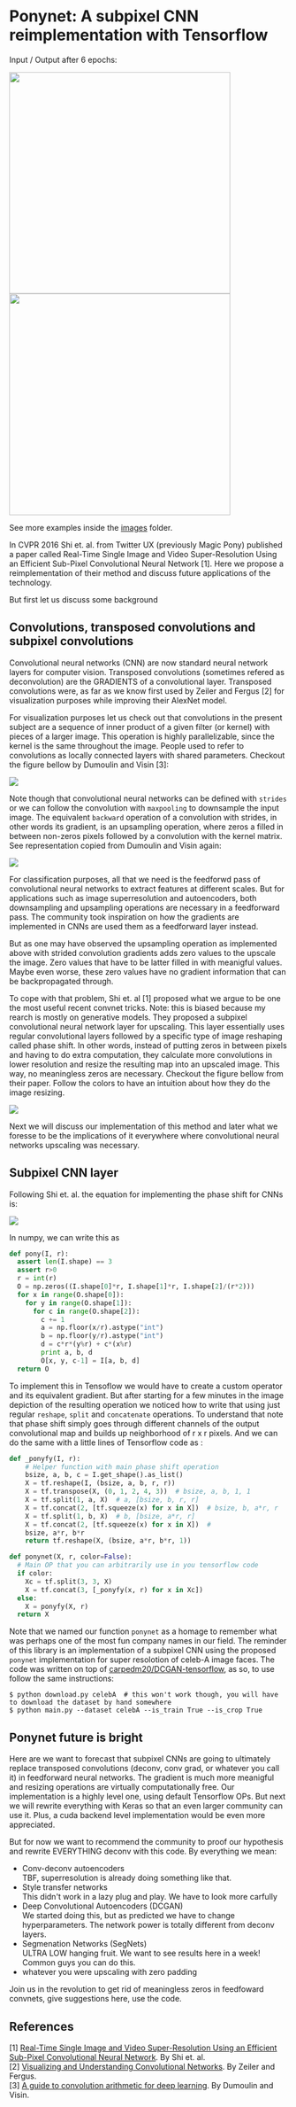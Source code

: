 Ponynet: A subpixel CNN reimplementation with Tensorflow
====================

Input / Output after 6 epochs:  

<img src="./images/input_detail.png" width=400> <img src="./images/superres_epoch6_detail.png" width=400>

See more examples inside the [images](./images/) folder.

In CVPR 2016 Shi et. al. from Twitter UX (previously Magic Pony)
published a paper called Real-Time Single Image and Video Super-Resolution
Using an Efficient Sub-Pixel Convolutional Neural Network [1]. Here we propose
a reimplementation of their method and discuss future applications of the
technology.

But first let us discuss some background

## Convolutions, transposed convolutions and subpixel convolutions

Convolutional neural networks (CNN) are now standard neural network layers for
computer vision. Transposed convolutions (sometimes refered as deconvolution)
are the GRADIENTS of a convolutional layer. Transposed convolutions were, as
far as we know first used by Zeiler and Fergus [2] for visualization purposes
while improving their AlexNet model. 

For visualization purposes let us check out that convolutions in the
present subject are a sequence of
inner product of a given filter (or kernel) with pieces of a larger image. This
operation is highly parallelizable, since the kernel is the same throughout the
image. People used to refer to convolutions as locally connected layers with
shared parameters. Checkout the figure bellow by Dumoulin and Visin [3]:

![](./images/no_padding_no_strides.gif)

Note though that convolutional neural networks can be defined with `strides`
or we can follow the convolution with `maxpooling` to
downsample the input image. The equivalent `backward` operation of a
convolution with strides, in other words its gradient, is an upsampling
operation, where zeros a filled in between non-zeros pixels followed by a
convolution with the kernel matrix. See representation copied from Dumoulin and
Visin again:

![](./images/padding_strides_transposed.gif)

For classification purposes, all that we need is the feedforwd pass of
convolutional neural networks to extract features at different scales. But for
applications such as image superresolution and autoencoders, both downsampling
and upsampling operations are necessary in a feedforward pass. The community
took inspiration on how the gradients are implemented in CNNs are used them as
a feedforward layer instead. 

But as one may have observed the upsampling operation as implemented above
with strided convolution gradients adds
zero values to the upscale the image. Zero values that have to be latter filled
in with meanigful values. Maybe even worse, these zero values have no gradient
information that can be backpropagated through. 

To cope with that problem, Shi et. al [1] proposed what we argue to be one the
most useful recent convnet tricks. Note: this is biased because my rearch is
mostly on generative models. They
proposed a subpixel convolutional neural network layer for upscaling. This
layer essentially uses regular convolutional layers followed by a specific type
of image reshaping called phase shift. In other words, instead of putting zeros
in between pixels and having to do extra computation, they
calculate more convolutions in lower resolution and resize the resulting map
into an upscaled image. This way, no meaningless zeros are necessary.
Checkout the figure bellow
from their paper. Follow the colors to have an intuition about how they do the
image resizing.

![](./images/spcnn_diagram.png)

Next we will discuss our implementation of this method and later what we
foresse to be the implications of it everywhere where convolutional neural
networks upscaling was necessary.

## Subpixel CNN layer

Following Shi et. al. the equation for implementing the phase shift for CNNs is:

![](./images/ps_eq.png)

In numpy, we can write this as

```python
def pony(I, r):
  assert len(I.shape) == 3
  assert r>0
  r = int(r)
  O = np.zeros((I.shape[0]*r, I.shape[1]*r, I.shape[2]/(r*2)))
  for x in range(O.shape[0]):
    for y in range(O.shape[1]):
      for c in range(O.shape[2]):
        c += 1
        a = np.floor(x/r).astype("int")
        b = np.floor(y/r).astype("int")
        d = c*r*(y%r) + c*(x%r)
        print a, b, d
        O[x, y, c-1] = I[a, b, d]
  return O
```

To implement this in Tensoflow we would have to create a custom operator and
its equivalent gradient. But after starting for a few minutes in the image
depiction of the resulting operation we noticed how to write that using just
regular `reshape`, `split` and `concatenate` operations. To understand that
note that phase shift simply goes through different channels of the output
convolutional map and builds up neighborhood of r x r pixels. And we can do the
same with a little lines of Tensorflow code as :

```python
def _ponyfy(I, r):
    # Helper function with main phase shift operation
    bsize, a, b, c = I.get_shape().as_list()
    X = tf.reshape(I, (bsize, a, b, r, r))
    X = tf.transpose(X, (0, 1, 2, 4, 3))  # bsize, a, b, 1, 1
    X = tf.split(1, a, X)  # a, [bsize, b, r, r]
    X = tf.concat(2, [tf.squeeze(x) for x in X])  # bsize, b, a*r, r
    X = tf.split(1, b, X)  # b, [bsize, a*r, r]
    X = tf.concat(2, [tf.squeeze(x) for x in X])  #
    bsize, a*r, b*r
    return tf.reshape(X, (bsize, a*r, b*r, 1))

def ponynet(X, r, color=False):
  # Main OP that you can arbitrarily use in you tensorflow code
  if color:
    Xc = tf.split(3, 3, X)
    X = tf.concat(3, [_ponyfy(x, r) for x in Xc])
  else:
    X = ponyfy(X, r)
  return X
```

Note that we named our function `ponynet` as a homage to remember what was
perhaps one of the most fun company names in our field. The reminder of this
library is an implementation of a subpixel CNN using the proposed `ponynet`
implementation for super resolotion of celeb-A image faces. The code was
written on top of
[carpedm20/DCGAN-tensorflow](https://github.com/carpedm20/DCGAN-tensorflow), as so, to use follow the same instructions:

```
$ python download.py celebA  # this won't work though, you will have to download the dataset by hand somewhere
$ python main.py --dataset celebA --is_train True --is_crop True

```

## Ponynet future is bright

Here are we want to forecast that subpixel CNNs are going to ultimately replace
transposed convolutions (deconv, conv grad, or whatever you call it) in
feedforward neural networks. The gradient is much more meanigful and resizing
operations are virtually computationally free. Our implementation is a highly
level one, using default Tensorflow OPs. But next we will rewrite everything
with Keras so that an even larger community can use it. Plus, a cuda backend
level implementation would be even more appreciated.

But for now we want to recommend the community to proof our hypothesis and
rewrite EVERYTHING deconv with this code. By everything we mean:

* Conv-deconv autoencoders  
    TBF, superresolution is already doing something like that.
* Style transfer networks  
    This didn't work in a lazy plug and play. We have to look more carfully
* Deep Convolutional Autoencoders (DCGAN)  
    We started doing this, but as predicted we have to change hyperparameters. The network power is totally different from deconv layers.
* Segmenation Networks (SegNets)  
    ULTRA LOW hanging fruit. We want to see results here in a week! Common guys you can do this.
* whatever you were upscaling with zero padding  

Join us in the revolution to get rid of meaningless zeros in feedfoward
convnets, give suggestions here, use the code.

## References

[1] [Real-Time Single Image and Video Super-Resolution Using an Efficient Sub-Pixel Convolutional Neural Network](https://arxiv.org/abs/1609.05158). By Shi et. al.   
[2] [Visualizing and Understanding Convolutional Networks](https://arxiv.org/abs/1311.2901). By Zeiler and Fergus.   
[3] [A guide to convolution arithmetic for deep learning](https://arxiv.org/abs/1603.07285). By Dumoulin and Visin.
